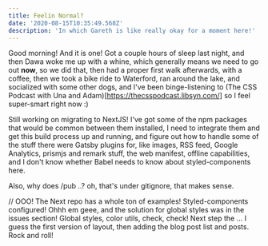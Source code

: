 ```yaml
---
title: Feelin Normal?
date: '2020-08-15T10:35:49.568Z'
description: 'In which Gareth is like really okay for a moment here!'
---
```


Good morning! And it is one! Got a couple hours of sleep last night, and then Dawa woke me up with a whine, which generally means we need to go out **now**, so we did that, then had a proper first walk afterwards, with a coffee, then we took a bike ride to Waterford, ran around the lake, and socialized with some other dogs, and I've been binge-listening to (The CSS Podcast with Una and Adam)[https://thecsspodcast.libsyn.com/] so I feel super-smart right now :)

Still working on migrating to NextJS! I've got some of the npm packages that would be common between them installed, I need to integrate them and get this build process up and running, and figure out how to handle some of the stuff there were Gatsby plugins for, like images, RSS feed, Google Analytics, prismjs and remark stuff, the web manifest, offline capabilities, and I don't know whether Babel needs to know about styled-components here.

Also, why does /pub ..? oh, that's under gitignore, that makes sense.

// OOO! The Next repo has a whole ton of examples! Styled-components configured! Ohhh em geee, and the solution for global styles was in the issues section! Global styles, color utils, check, check! Next step the ... I guess the first version of layout, then adding the blog post list and posts. Rock and roll!
